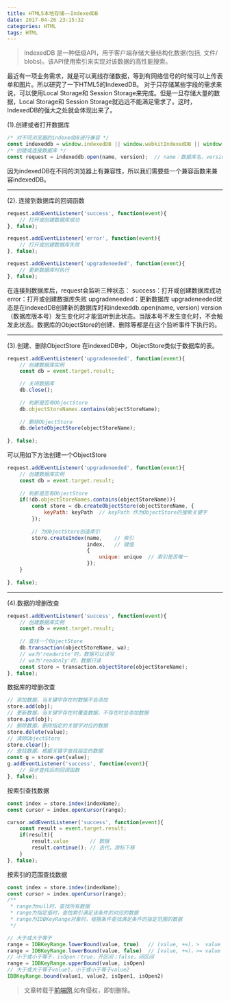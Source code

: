 ```yaml
---
title: HTML5本地存储——IndexedDB
date: 2017-04-26 23:15:32
categories: HTML
tags: HTML
---
```

>IndexedDB 是一种低级API，用于客户端存储大量结构化数据(包括, 文件/ blobs)。该API使用索引来实现对该数据的高性能搜索。


最近有一项业务需求，就是可以离线存储数据，等到有网络信号的时候可以上传表单和图片。所以研究了一下HTML5的IndexedDB。
对于只存储某些字段的需求来说，可以使用Local Storage和 Session Storage来完成。但是一旦存储大量的数据，Local Storage和 Session Storage就远远不能满足需求了。这时，IndexedDB的强大之处就会体现出来了。
<!--more-->
(1).创建或者打开数据库
```js
/* 对不同浏览器的indexedDB进行兼容 */
const indexeddb = window.indexedDB || window.webkitIndexedDB || window.mozIndexedDB || window.msIndexedDB;
/* 创建或连接数据库 */
const request = indexeddb.open(name, version);  // name：数据库名，version：数据库版本号
```
因为indexedDB在不同的浏览器上有兼容性，所以我们需要些一个兼容函数来兼容indexedDB。 
************
(2). 连接到数据库的回调函数
```js
request.addEventListener('success', function(event){ 
    // 打开或创建数据库成功
}, false);

request.addEventListener('error', function(event){ 
    // 打开或创建数据库失败
}, false);

request.addEventListener('upgradeneeded', function(event){ 
    // 更新数据库时执行
}, false);
```
在连接到数据库后，request会监听三种状态：
    success：打开或创建数据库成功
    error：打开或创建数据库失败
    upgradeneeded：更新数据库
upgradeneeded状态是在indexedDB创建新的数据库时和indexeddb.open(name, version) version（数据库版本号）发生变化时才能监听到此状态。当版本号不发生变化时，不会触发此状态。数据库的ObjectStore的创建、删除等都是在这个监听事件下执行的。
********
(3).创建、删除ObjectStore
在indexedDB中，ObjectStore类似于数据库的表。
```js
request.addEventListener('upgradeneeded', function(event){ 
    // 创建数据库实例
    const db = event.target.result;

    // 关闭数据库
    db.close();
    
    // 判断是否有ObjectStore
    db.objectStoreNames.contains(objectStoreName);
    
    // 删除ObjectStore
    db.deleteObjectStore(objectStoreName);
    
}, false);
```
可以用如下方法创建一个ObjectStore
```js
request.addEventListener('upgradeneeded', function(event){ 
    // 创建数据库实例
    const db = event.target.result;
    
    // 判断是否有ObjectStore
    if(!db.objectStoreNames.contains(objectStoreName)){
        const store = db.createObjectStore(objectStoreName, {
            keyPath: keyPath  // keyPath 作为ObjectStore的搜索关键字
        });
        
        // 为ObjectStore创造索引
        store.createIndex(name,    // 索引
                          index,   // 键值
                          {
                              unique: unique  // 索引是否唯一
                          });
    }
    
}, false);
```
**********
(4).数据的增删改查
```js
request.addEventListener('success', function(event){ 
    // 创建数据库实例
    const db = event.target.result;
    
    // 查找一个ObjectStore
    db.transaction(objectStoreName, wa);
    // wa为'readwrite'时，数据可以读写 
    // wa为'readonly'时，数据只读
    const store = transaction.objectStore(objectStoreName);
}, false);
```
数据库的增删改查
```js
// 添加数据，当关键字存在时数据不会添加
store.add(obj);
// 更新数据，当关键字存在时覆盖数据，不存在时会添加数据
store.put(obj);
// 删除数据，删除指定的关键字对应的数据
store.delete(value);
// 清除ObjectStore
store.clear();
// 查找数据，根据关键字查找指定的数据
const g = store.get(value);
g.addEventListener('success', function(event){
    // 异步查找后的回调函数
}, false);
```
按索引查找数据
```js
const index = store.index(indexName);
const cursor = index.openCursor(range);

cursor.addEventListener('success', function(event){
    const result = event.target.result;
    if(result){
        result.value       // 数据
        result.continue(); // 迭代，游标下移
    }
}, false);
```
按索引的范围查找数据
```js
const index = store.index(indexName);
const cursor = index.openCursor(range);
/**
 * range为null时，查找所有数据
 * range为指定值时，查找索引满足该条件的对应的数据
 * range为IDBKeyRange对象时，根据条件查找满足条件的指定范围的数据
 */

// 大于或大于等于 
range = IDBKeyRange.lowerBound(value, true)   // (value, +∞)，>  value
range = IDBKeyRange.lowerBound(value, false)  // [value, +∞)，>= value
// 小于或小于等于，isOpen：true，开区间；false，闭区间
range = IDBKeyRange.upperBound(value, isOpen)
// 大于或大于等于value1，小于或小于等于value2
IDBKeyRange.bound(value1, value2, isOpen1, isOpen2)
```
>文章转载于[前端网](http://www.qdfuns.com/notes/17100/9c878a83e9f2f6c41518d204990ba635.html),如有侵权，即刻删除。